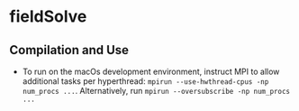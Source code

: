 # fieldSolve

## Compilation and Use
* To run on the macOs development environment, instruct MPI to allow additional tasks per hyperthread: `mpirun --use-hwthread-cpus -np num_procs ...`.
  Alternatively, run `mpirun --oversubscribe -np num_procs ...`
